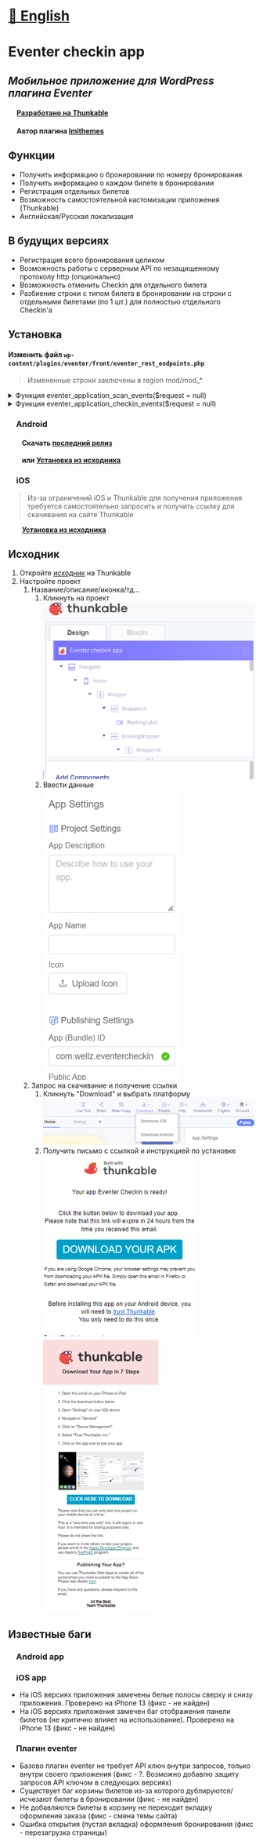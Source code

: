 # [📘 English](https://github.com/Wel-lz/Eventer-checkIn-app/blob/main/README.md)

# Eventer checkin app

## _Мобильное приложение для WordPress плагина Eventer_
#### &emsp; [Разработано на Thunkable](https://thunkable.com)
#### &emsp; Автор плагина [Imithemes](https://eventer.imithemes.com/) 


## Функции

- Получить информацию о бронировании по номеру бронирования
- Получить информацию о каждом билете в бронировании
- Регистрация отдельных билетов
- Возможность самостоятельной кастомизации приложения (Thunkable)
- Английская/Русская локализация

## В будущих версиях
- Регистрация всего бронирования целиком
- Возможность работы с серверным API по незащищенному протоколу http (опционально)
- Возможность отменить Checkin для отдельного билета
- Разбиение строки с типом билета в бронировании на строки с отдельными билетами (по 1 шт.) для полностью отдельного Checkin'а

## Установка

#### Изменить файл `wp-content/plugins/eventer/front/eventer_rest_endpoints.php`

> Измененные строки заключены в region mod/mod_*

<details>
   <summary>Функция eventer_application_scan_events($request = null)</summary>

    function eventer_application_scan_events($request = null)
    {
        $parameters = $request->get_json_params();
        $event = (isset($parameters['event'])) ? $parameters['event'] : '';
        $date = (isset($parameters['date'])) ? $parameters['date'] : '';
        $code = (isset($parameters['code'])) ? $parameters['code'] : '';
        if ($code != '') {
            $codes = explode("-", $code);
            $code = $codes[0];
        }
        $message = '';
        if ($event == "") {
            $message = "Sorry, there are no events to show here.";
        }
        if (date_i18n('Y-m-d', strtotime($date)) < date_i18n('Y-m-d')) {
            $message = "please select date in future";
        }
        if ($code == "") {
            $message = "No barcode found";
        }
        $registrant = eventer_get_registrant_details("id", $code);
        $eventers = array('ID' => "", 'Title' => "", 'Date' => "", 'name' => "", 'email' => "", "status" => "", "amount" => "");
        //$message = "Sorry, no details found";
        if ($registrant) {
            $registrant_email = $registrant->email;
            $ticket_id = $registrant->id;
            $amount = $registrant->amount;
            $username = $registrant->username;
            $status = $registrant->status;
            $event_date = $registrant->eventer_date;
            $event_id = $registrant->eventer;
            $user = unserialize($registrant->user_system);
            $tickets = (isset($user['tickets'])) ? $user['tickets'] : '';
            $woo = "";
            if (!empty($tickets)) {
                foreach ($tickets as $ticket) {
                    $event_woo = $ticket['event'];
                    $date_woo = $ticket['date'];
    
                    if ($event_woo == $event && date_i18n("Y-m-d", strtotime($date)) == date_i18n("Y-m-d", $date_woo)) {
                        $woo = "1";
                        break;
                    }
                    $test = (isset($parameters['test'])) ? $parameters['test'] : '';
                    if ($test != "") {
                        $woo = "2";
                        break;
                    }
                }
            }
            if ($woo == "2") {
                $tickets_info = [];
                foreach ($tickets as $ticket) {
                    if (!in_array($ticket['event'], array_keys($tickets_info))) {
                        $tickets_info[$ticket['event']] = [];
                    }
                    //
                    //$get_key = get_option('eventer-android-app-api-key');
                    //
                    $tickets_info[$ticket['event']][] = [
                        'ticket_id' => $ticket['id'],
                        'event_name' => get_the_title($ticket['event']),
                        'ticket_type' => $ticket['type'],
                        'ticket_name' => $ticket['ticket'],
                        'ticket_date' => date('d-m-Y', $ticket['date']),
                        'quantity' => $ticket['quantity'],
                        'ckechin' => $ticket['checkin']
                    ];
                }
                $eventers = array(
                    'ID' => $ticket_id,
                    'name' => $username,
                    'email' => $registrant_email,
                    "status" => $status,
                    "amount" => $amount,
                    'tickets_data' => $tickets_info
                );
            } elseif ($woo == "1") {
                $eventers = array('ID' => $ticket_id, 'Title' => get_the_title($event), 'Date' => date_i18n("Y-m-d", strtotime($date)), 'name' => $username, 'email' => $registrant_email, "status" => $status, "amount" => $amount);
            } elseif ($event_date == date_i18n('Y-m-d', strtotime($date)) && $event_id == $event) {
                $eventers = array('ID' => $ticket_id, 'Title' => get_the_title($event), 'Date' => date_i18n("Y-m-d", strtotime($date)), 'name' => $username, 'email' => $registrant_email, "status" => $status, "amount" => $amount);
            } else {
                $eventers = array('ID' => "", 'Title' => "", 'Date' => "", 'name' => "", 'email' => "", "status" => "", "amount" => "");
                $message = "Sorry, ticket do not mach with the selected event";
            }
        } else {
            $eventers = array('ID' => "abcd", 'Title' => "", 'Date' => "", 'name' => "", 'email' => "", "status" => "", "amount" => "");
            $message = "Sorry, no details found";
        }
        $response = array("scan" => $eventers, "msg" => $message);
    
        return rest_ensure_response($response);
    }
</details>

<details>
  <summary>Функция eventer_application_checkin_events($request = null)</summary>

    function eventer_application_checkin_events($request = null)
    {
        $parameters = $request->get_json_params();
        $registrant = (isset($parameters['registrant'])) ? $parameters['registrant'] : '';
        $woocommerce_events = eventer_get_settings('eventer_enable_woocommerce_ticketing');
        $registrants = eventer_get_registrant_details('id', $registrant);
        if ($woocommerce_events == 'on') {
            $tickets_updated = array();
            $ticket_exist = $date_verify = $proceed_further = '';
            $user_system = unserialize($registrants->user_system);
            $tickets = (isset($user_system['tickets'])) ? $user_system['tickets'] : array();
            if (!empty($tickets)) {
    #region mod
                if (isset($parameters['mod'])) {
                    $id_tickets_to_checkin = (isset($parameters['id_tickets_to_checkin'])) ? $parameters['id_tickets_to_checkin'] : '';
                    if ($id_tickets_to_checkin != '') {
                        foreach ($tickets as $ticket) {
                            if (in_array($ticket['id'], $id_tickets_to_checkin)) {
                                $check_checkin_status = (isset($ticket['checkin'])) ? $ticket['checkin'] : '';
                                $ticket['checkin'] = $ticket['checkin_date'] = '';
                                $ticket_exist = '1';
                                $date_verify = '1';
                                if ($ticket_exist != '' && $date_verify != '') {
                                    $proceed_further = '1';
                                    $ticket['checkin'] = '1';
                                    $ticket['checkin_date'] = date_i18n('Y-m-d H:i:s');
                                    $tickets_updated[] = $ticket;
                                }
    
                            } else {
                                $tickets_updated[] = $ticket;
                            }
                        }
                        if ($proceed_further != '' && $check_checkin_status == '') {
                            $user_system['tickets'] = $tickets_updated;
                            eventer_update_registrant_details(array('user_system' => serialize($user_system)), $registrant, array("%s", "%s"));
                            $msg = "Successfully check-in";
                        } elseif ($check_checkin_status != '') {
                            $msg = "This ticket is already checked in";
                        }
                    }
                } else {
    #endregion
                    foreach ($tickets as $ticket) {
                        $check_checkin_status = (isset($ticket['checkin'])) ? $ticket['checkin'] : '';
                        $ticket['checkin'] = $ticket['checkin_date'] = '';
                        $ticket_exist = '1';
                        $date_verify = '1';
                        if ($ticket_exist != '' && $date_verify != '') {
                            $proceed_further = '1';
                            $ticket['checkin'] = '1';
                            $ticket['checkin_date'] = date_i18n('Y-m-d H:i:s');
                            $tickets_updated[] = $ticket;
                        }
                    }
                    if ($proceed_further != '' && $check_checkin_status == '') {
                        $user_system['tickets'] = $tickets_updated;
                        eventer_update_registrant_details(array('user_system' => serialize($user_system)), $registrant, array("%s", "%s"));
                        $msg = "Successfully check-in";
                    } elseif ($check_checkin_status != '') {
                        $msg = "This ticket is already checked in";
                    }
    # region mod end bracket
                }
    # endregion
            } else {
                $msg = "It seems the ticket is not related to the details you submiited above.";
            }
        } else {
            $user_system = unserialize($registrants->user_system);
            if (isset($user_system['checkin']) && $user_system['checkin'] == '1') {
                $msg = "This ticket is already checked in";
            } else {
                $user_system['checkin'] = "1";
                $user_system['checkin_date'] = date_i18n('Y-m-d H:i:s');
                eventer_update_registrant_details(array('user_system' => serialize($user_system)), $registrant, array("%s", "%s"));
                $msg = "Successfully check-in";
            }
        }
        $response = array("scan" => "", "msg" => $msg);
    
        return rest_ensure_response($response);
    }

</details>

### &emsp;Android
#### &emsp;&emsp;Скачать [последний релиз](#)

&emsp;&emsp;**или**
[**Установка из исходника**](#исходник)

### &emsp;iOS
> Из-за ограничений iOS и Thunkable для получения приложения требуется самостоятельно запросить и получить ссылку для скачивания на сайте Thunkable

&emsp;&emsp;[**Установка из исходника**](#исходник)


## Исходник
1. Откройте [исходник](https://x.thunkable.com/projectPage/626133ba03db8500120752f9) на Thunkable
1. Настройте проект
   1. Название/описание/иконка/тд...
      1. Кликнуть на проект<br>![img.png](img/img.png)
      2. Ввести данные<br>![img_1.png](img/img_1.png)
   2. Запрос на скачивание и получение ссылки
      1. Кликнуть "Download" и выбрать платформу<br>![img_2.png](img/img_2.png)
      2. Получить письмо с ссылкой и инструкцией по установке<br>![img_3.png](img/img_3.png)<br>![img_4.png](img/img_4.png)

## Известные баги
### &emsp;Android app


### &emsp;iOS app
- На iOS версиях приложения замечены белые полосы сверху и снизу приложения. Проверено на iPhone 13 (фикс - не найден)
- На iOS версиях приложения замечен баг отображения панели билетов (не критично влияет на использование). Проверено на iPhone 13 (фикс - не найден)

### &emsp;Плагин eventer
- Базово плагин eventer не требует API ключ внутри запросов, только внутри своего приложения (фикс - ?. Возможно добавлю защиту запросов API ключом в следующих версиях)
- Существует баг корзины билетов из-за которого дублируются/исчезают билеты в бронировании (фикс - не найден)
- Не добавляются билеты в корзину не переходит вкладку оформления заказа (фикс - смена темы сайта)
- Ошибка открытия (пустая вкладка) оформления бронирования (фикс - перезагрузка страницы) 
